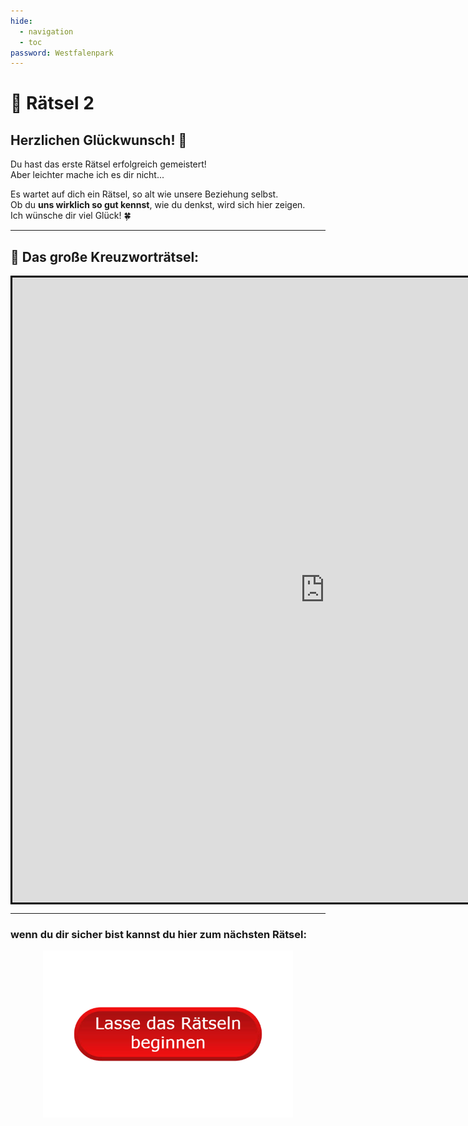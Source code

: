 ```yaml
---
hide:
  - navigation
  - toc
password: Westfalenpark
---
```


# 🧩 Rätsel 2

## Herzlichen Glückwunsch! 🎉  
Du hast das erste Rätsel erfolgreich gemeistert!  
Aber leichter mache ich es dir nicht...

Es wartet auf dich ein Rätsel, so alt wie unsere Beziehung selbst.  
Ob du **uns wirklich so gut kennst**, wie du denkst, wird sich hier zeigen.  
Ich wünsche dir viel Glück! 🍀

---

## 🧠 Das große Kreuzworträtsel:

<iframe width= "1000" height= "1000" style="border:3px solid black; margin:auto; display:block" frameborder="0" src="https://crosswordlabs.com/embed/leasgroeskreuzwortratsel"></iframe>

---

### **wenn du dir sicher bist kannst du hier zum nächsten Rätsel:**  
<a href="/Rätsel3" target="_blank">
    <img src="/img/Button1.png" alt="Button" width="400" style="display: block; margin: 0 auto;">
</a>